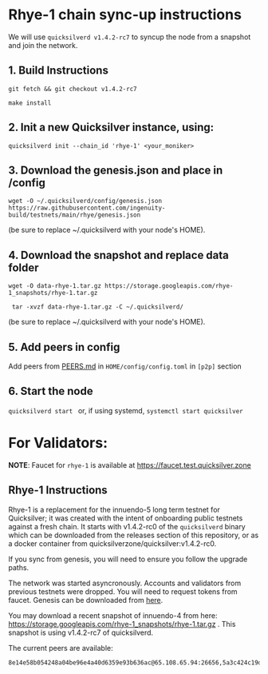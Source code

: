 # Rhye-1 chain sync-up instructions 

 We will use `quicksilverd v1.4.2-rc7` to syncup the node from a snapshot and join the network. 
## 1. Build Instructions
 ```git fetch && git checkout v1.4.2-rc7```

 ```make install```


## 2. Init a new Quicksilver instance, using: 

```quicksilverd init --chain_id 'rhye-1' <your_moniker>```

## 3. Download the genesis.json and place in /config

``` wget -O ~/.quicksilverd/config/genesis.json https://raw.githubusercontent.com/ingenuity-build/testnets/main/rhye/genesis.json ```

 (be sure to replace ~/.quicksilverd with your node's HOME).

 ## 4. Download the snapshot and replace data folder
 
 ```wget -O data-rhye-1.tar.gz https://storage.googleapis.com/rhye-1_snapshots/rhye-1.tar.gz```

 ``` tar -xvzf data-rhye-1.tar.gz -C ~/.quicksilverd/```

 (be sure to replace ~/.quicksilverd with your node's HOME).

 ## 5. Add peers in config 
 
 Add peers from [PEERS.md](PEERS.md) in ```HOME/config/config.toml``` in ```[p2p]``` section

## 6. Start the node

```quicksilverd start ``` or, if using systemd, ```systemctl start quicksilver```


# For Validators:


**NOTE**: Faucet for ```rhye-1``` is available at https://faucet.test.quicksilver.zone

## Rhye-1 Instructions

Rhye-1  is a replacement for the innuendo-5 long term testnet for Quicksilver; it was created with the intent of onboarding public testnets against a fresh chain. It starts with v1.4.2-rc0 of the `quicksilverd` binary which can be downloaded from the releases section of this repository, or as a docker container from quicksilverzone/quicksilver:v1.4.2-rc0.

If you sync from genesis, you will need to ensure you follow the upgrade paths.



The network was started asyncronously. Accounts and validators from previous testnets were dropped. You will need to request tokens from faucet. Genesis can be downloaded from [here](genesis.json).

You may download a recent snapshot of innuendo-4 from here: https://storage.googleapis.com/rhye-1_snapshots/rhye-1.tar.gz . This snapshot is using v1.4.2-rc7 of quicksilverd.

The current peers are available: 
```
8e14e58b054248a04be96e4a40d6359e93b636ac@65.108.65.94:26656,5a3c424c19d9ab694190a7805a2b1a146460d752@65.108.2.27:26656,e6bf55bc9f08958b7518bea455423375db78d1ef@65.108.13.176:26656
```
